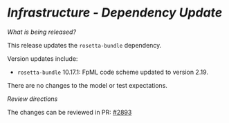 # _Infrastructure - Dependency Update_

_What is being released?_

This release updates the `rosetta-bundle` dependency.

Version updates include:
- `rosetta-bundle` 10.17.1: FpML code scheme updated to version 2.19.

There are no changes to the model or test expectations.

_Review directions_

The changes can be reviewed in PR: [#2893](https://github.com/finos/common-domain-model/pull/2893)
